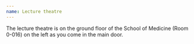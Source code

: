 ```yaml
---
name: Lecture theatre
---
```


The lecture theatre is on the ground floor of the School of Medicine (Room 0-016) on the left as you come in the main door.
